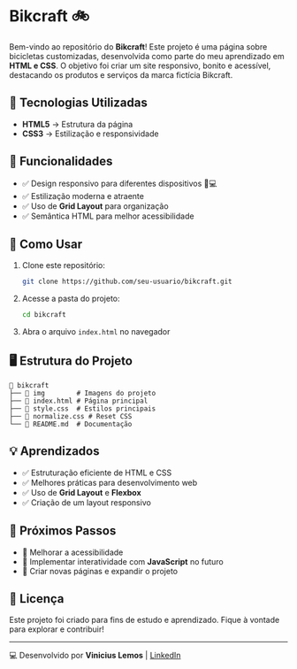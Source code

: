 # Bikcraft 🚲

Bem-vindo ao repositório do **Bikcraft**! Este projeto é uma página sobre bicicletas customizadas, desenvolvida como parte do meu aprendizado em **HTML e CSS**. O objetivo foi criar um site responsivo, bonito e acessível, destacando os produtos e serviços da marca fictícia Bikcraft.

## 🚀 Tecnologias Utilizadas

- **HTML5** → Estrutura da página
- **CSS3** → Estilização e responsividade

## 🎨 Funcionalidades

- ✅ Design responsivo para diferentes dispositivos 📱💻
- ✅ Estilização moderna e atraente
- ✅ Uso de **Grid Layout** para organização
- ✅ Semântica HTML para melhor acessibilidade

## 📂 Como Usar

1. Clone este repositório:
   ```bash
   git clone https://github.com/seu-usuario/bikcraft.git
   ```
2. Acesse a pasta do projeto:
   ```bash
   cd bikcraft
   ```
3. Abra o arquivo `index.html` no navegador

## 🖥 Estrutura do Projeto

```
📂 bikcraft
├── 📁 img        # Imagens do projeto
├── 📄 index.html # Página principal
├── 📄 style.css  # Estilos principais
├── 📄 normalize.css # Reset CSS
└── 📄 README.md  # Documentação
```

## 💡 Aprendizados

- ✅ Estruturação eficiente de HTML e CSS
- ✅ Melhores práticas para desenvolvimento web
- ✅ Uso de **Grid Layout** e **Flexbox**
- ✅ Criação de um layout responsivo

## 📌 Próximos Passos

- 🔹 Melhorar a acessibilidade
- 🔹 Implementar interatividade com **JavaScript** no futuro
- 🔹 Criar novas páginas e expandir o projeto

## 📜 Licença

Este projeto foi criado para fins de estudo e aprendizado. Fique à vontade para explorar e contribuir!

---

💻 Desenvolvido por **Vinicius Lemos** | [LinkedIn](https://www.linkedin.com/in/vinicius-lemos-a0aba5199/)
